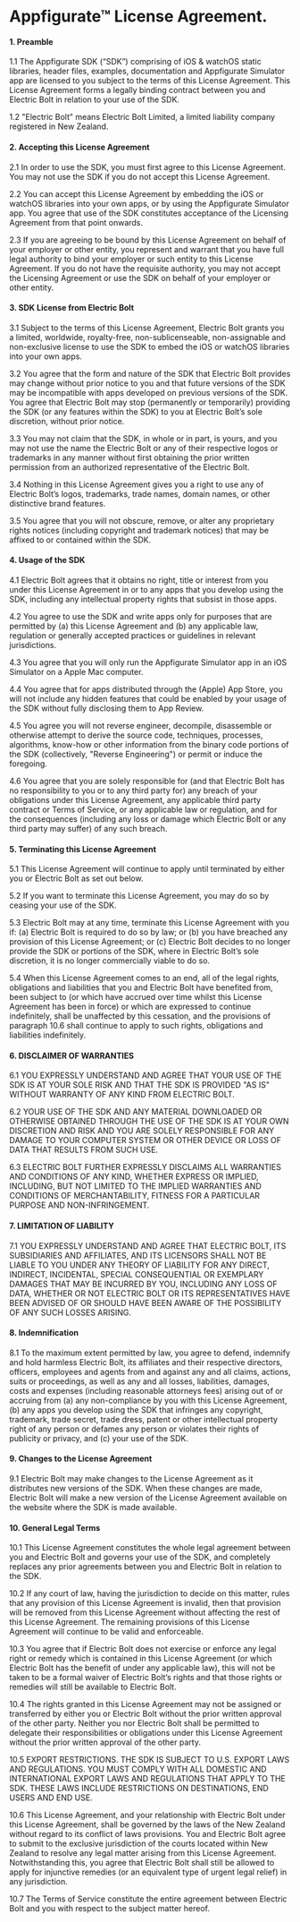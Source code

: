 # Appfigurate™ License Agreement.

#### 1. Preamble

1.1 The Appfigurate SDK (“SDK”) comprising of iOS & watchOS static libraries, header files, examples, documentation and Appfigurate Simulator app are licensed to you subject to the terms of this License Agreement. This License Agreement forms a legally binding contract between you and Electric Bolt in relation to your use of the SDK.

1.2 "Electric Bolt" means Electric Bolt Limited, a limited liability company registered in
New Zealand.

#### 2. Accepting this License Agreement

2.1 In order to use the SDK, you must first agree to this License Agreement. You may not use the SDK if you do not accept this License Agreement.

2.2 You can accept this License Agreement by embedding the iOS or watchOS libraries into your own apps, or by using the Appfigurate Simulator app. You agree that use of the SDK constitutes acceptance of the Licensing Agreement from that point onwards.

2.3 If you are agreeing to be bound by this License Agreement on behalf of your employer or other entity, you represent and warrant that you have full legal authority to bind your employer or such entity to this License Agreement. If you do not have the requisite authority, you may not accept the Licensing Agreement or use the SDK on behalf of your employer or other entity.

#### 3. SDK License from Electric Bolt

3.1 Subject to the terms of this License Agreement, Electric Bolt grants you a limited, worldwide, royalty-free, non-sublicenseable, non-assignable and non-exclusive license to use the SDK to embed the iOS or watchOS libraries into your own apps.

3.2 You agree that the form and nature of the SDK that Electric Bolt provides may change without prior notice to you and that future versions of the SDK may be incompatible with apps developed on previous versions of the SDK. You agree that Electric Bolt may stop (permanently or temporarily) providing the SDK (or any features within the SDK) to you at Electric Bolt’s sole discretion, without prior notice.

3.3 You may not claim that the SDK, in whole or in part, is yours, and you may not use the name the Electric Bolt or any of their respective logos or trademarks in any manner without first obtaining the prior written permission from an authorized representative of the Electric Bolt.

3.4 Nothing in this License Agreement gives you a right to use any of Electric Bolt’s logos, trademarks, trade names, domain names, or other distinctive brand features.

3.5 You agree that you will not obscure, remove, or alter any proprietary rights notices (including copyright and trademark notices) that may be affixed to or contained within the SDK.

#### 4. Usage of the SDK

4.1 Electric Bolt agrees that it obtains no right, title or interest from you under this License Agreement in or to any apps that you develop using the SDK, including any intellectual property rights that subsist in those apps.

4.2 You agree to use the SDK and write apps only for purposes that are permitted by (a) this License Agreement and (b) any applicable law, regulation or generally accepted practices or guidelines in relevant jurisdictions.

4.3 You agree that you will only run the Appfigurate Simulator app in an iOS Simulator on a Apple Mac computer.

4.4 You agree that for apps distributed through the (Apple) App Store, you will not include any hidden features that could be enabled by your usage of the SDK without fully disclosing them to App Review.

4.5 You agree you will not reverse engineer, decompile, disassemble or otherwise attempt to derive the source code, techniques, processes, algorithms, know-how or other information from the binary code portions of the SDK (collectively, "Reverse Engineering") or permit or induce the foregoing.

4.6 You agree that you are solely responsible for (and that Electric Bolt has no responsibility to you or to any third party for) any breach of your obligations under this License Agreement, any applicable third party contract or Terms of Service, or any applicable law or regulation, and for the consequences (including any loss or damage which Electric Bolt or any third party may suffer) of any such breach.

#### 5. Terminating this License Agreement

5.1 This License Agreement will continue to apply until terminated by either you or Electric Bolt as set out below.

5.2 If you want to terminate this License Agreement, you may do so by ceasing your use of the SDK.

5.3 Electric Bolt may at any time, terminate this License Agreement with you if:
(a) Electric Bolt is required to do so by law; or
(b) you have breached any provision of this License Agreement; or
(c) Electric Bolt decides to no longer provide the SDK or portions of the SDK, where in Electric Bolt’s sole discretion, it is no longer commercially viable to do so.

5.4 When this License Agreement comes to an end, all of the legal rights, obligations and liabilities that you and Electric Bolt have benefited from, been subject to (or which have accrued over time whilst this License Agreement has been in force) or which are expressed to continue indefinitely, shall be unaffected by this cessation, and the provisions of paragraph 10.6 shall continue to apply to such rights, obligations and liabilities indefinitely.

#### 6. DISCLAIMER OF WARRANTIES

6.1 YOU EXPRESSLY UNDERSTAND AND AGREE THAT YOUR USE OF THE SDK IS AT YOUR SOLE RISK AND THAT THE SDK IS PROVIDED "AS IS" WITHOUT WARRANTY OF ANY KIND FROM ELECTRIC BOLT.

6.2 YOUR USE OF THE SDK AND ANY MATERIAL DOWNLOADED OR OTHERWISE OBTAINED THROUGH THE USE OF THE SDK IS AT YOUR OWN DISCRETION AND RISK AND YOU ARE SOLELY RESPONSIBLE FOR ANY DAMAGE TO YOUR COMPUTER SYSTEM OR OTHER DEVICE OR LOSS OF DATA THAT RESULTS FROM SUCH USE.

6.3 ELECTRIC BOLT FURTHER EXPRESSLY DISCLAIMS ALL WARRANTIES AND CONDITIONS OF ANY KIND, WHETHER EXPRESS OR IMPLIED, INCLUDING, BUT NOT LIMITED TO THE IMPLIED WARRANTIES AND CONDITIONS OF MERCHANTABILITY, FITNESS FOR A PARTICULAR PURPOSE AND NON-INFRINGEMENT.

#### 7. LIMITATION OF LIABILITY

7.1 YOU EXPRESSLY UNDERSTAND AND AGREE THAT ELECTRIC BOLT, ITS SUBSIDIARIES AND AFFILIATES, AND ITS LICENSORS SHALL NOT BE LIABLE TO YOU UNDER ANY THEORY OF LIABILITY FOR ANY DIRECT, INDIRECT, INCIDENTAL, SPECIAL CONSEQUENTIAL OR EXEMPLARY DAMAGES THAT MAY BE INCURRED BY YOU, INCLUDING ANY LOSS OF DATA, WHETHER OR NOT ELECTRIC BOLT OR ITS REPRESENTATIVES HAVE BEEN ADVISED OF OR SHOULD HAVE BEEN AWARE OF THE POSSIBILITY OF ANY SUCH LOSSES ARISING.

#### 8. Indemnification

8.1 To the maximum extent permitted by law, you agree to defend, indemnify and hold harmless Electric Bolt, its affiliates and their respective directors, officers, employees and agents from and against any and all claims, actions, suits or proceedings, as well as any and all losses, liabilities, damages, costs and expenses (including reasonable attorneys fees) arising out of or accruing from (a) any non-compliance by you with this License Agreement, (b) any apps you develop using the SDK that infringes any copyright, trademark, trade secret, trade dress, patent or other intellectual property right of any person or defames any person or violates their rights of publicity or privacy, and (c) your use of the SDK.

#### 9. Changes to the License Agreement

9.1 Electric Bolt may make changes to the License Agreement as it distributes new versions of the SDK. When these changes are made, Electric Bolt will make a new version of the License Agreement available on the website where the SDK is made available.

#### 10. General Legal Terms

10.1 This License Agreement constitutes the whole legal agreement between you and Electric Bolt and governs your use of the SDK, and completely replaces any prior agreements between you and Electric Bolt in relation to the SDK.

10.2 If any court of law, having the jurisdiction to decide on this matter, rules that any provision of this License Agreement is invalid, then that provision will be removed from this License Agreement without affecting the rest of this License Agreement. The remaining provisions of this License Agreement will continue to be valid and enforceable.

10.3 You agree that if Electric Bolt does not exercise or enforce any legal right or remedy which is contained in this License Agreement (or which Electric Bolt has the benefit of under any applicable law), this will not be taken to be a formal waiver of Electric Bolt’s rights and that those rights or remedies will still be available to Electric Bolt.

10.4 The rights granted in this License Agreement may not be assigned or transferred by either you or Electric Bolt without the prior written approval of the other party. Neither you nor Electric Bolt shall be permitted to delegate their responsibilities or obligations under this License Agreement without the prior written approval of the other party.

10.5 EXPORT RESTRICTIONS. THE SDK IS SUBJECT TO U.S. EXPORT LAWS AND REGULATIONS. YOU MUST COMPLY WITH ALL DOMESTIC AND INTERNATIONAL EXPORT LAWS AND REGULATIONS THAT APPLY TO THE SDK. THESE LAWS INCLUDE RESTRICTIONS ON DESTINATIONS, END USERS AND END USE.

10.6 This License Agreement, and your relationship with Electric Bolt under this License Agreement, shall be governed by the laws of the New Zealand without regard to its conflict of laws provisions. You and Electric Bolt agree to submit to the exclusive jurisdiction of the courts located within New Zealand to resolve any legal matter arising from this License Agreement. Notwithstanding this, you agree that Electric Bolt shall still be allowed to apply for injunctive remedies (or an equivalent type of urgent legal relief) in any jurisdiction.

10.7 The Terms of Service constitute the entire agreement between Electric Bolt and you with respect to the subject matter hereof.
